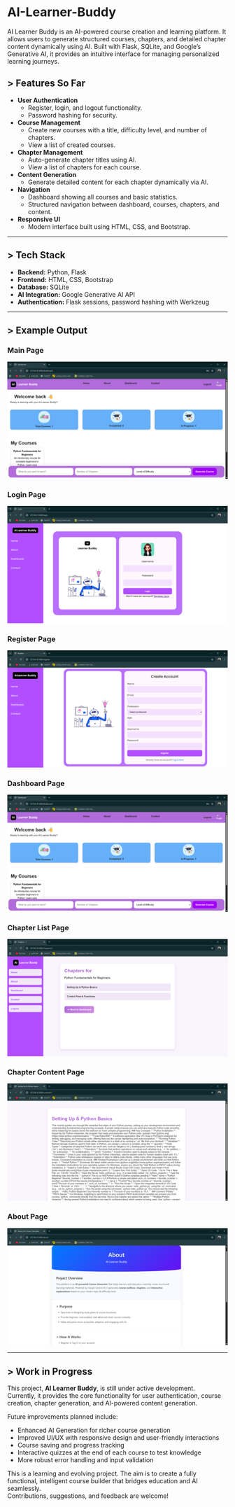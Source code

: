 # AI-Learner-Buddy
AI Learner Buddy is an AI-powered course creation and learning platform. It allows users to generate structured courses, chapters, and detailed chapter content dynamically using AI. Built with Flask, SQLite, and Google’s Generative AI, it provides an intuitive interface for managing personalized learning journeys.
## > Features So Far

- **User Authentication**
  - Register, login, and logout functionality.
  - Password hashing for security.
- **Course Management**
  - Create new courses with a title, difficulty level, and number of chapters.
  - View a list of created courses.
- **Chapter Management**
  - Auto-generate chapter titles using AI.
  - View a list of chapters for each course.
- **Content Generation**
  - Generate detailed content for each chapter dynamically via AI.
- **Navigation**
  - Dashboard showing all courses and basic statistics.
  - Structured navigation between dashboard, courses, chapters, and content.
- **Responsive UI**
  - Modern interface built using HTML, CSS, and Bootstrap.

---

## > Tech Stack

- **Backend:** Python, Flask  
- **Frontend:** HTML, CSS, Bootstrap  
- **Database:** SQLite  
- **AI Integration:** Google Generative AI API  
- **Authentication:** Flask sessions, password hashing with Werkzeug  

---
## > Example Output

### Main Page  
![Main Page Screenshot](output/dashboard.png)
### Login Page  
![Login Page Screenshot](output/login.png)
### Register Page  
![Register Page Screenshot](output/register.png)
### Dashboard Page  
![Dashboard Page Screenshot](output/dashboard.png)
### Chapter List Page  
![Chapter List Page Screenshot](output/chapterlist.png)
### Chapter Content Page  
![Chapter Content Page Screenshot](output/chaptercontent.png)
### About Page  
![About Page Screenshot](output/about1.png)

---
## > Work in Progress

This project, **AI Learner Buddy**, is still under active development.  
Currently, it provides the core functionality for user authentication, course creation, chapter generation, and AI-powered content generation.  

Future improvements planned include:

-  Enhanced AI Generation for richer course generation  
-  Improved UI/UX with responsive design and user-friendly interactions  
-  Course saving and progress tracking    
-  Interactive quizzes at the end of each course to test knowledge  
-  More robust error handling and input validation    

This is a learning and evolving project. The aim is to create a fully functional, intelligent course builder that bridges education and AI seamlessly.  
Contributions, suggestions, and feedback are welcome!
